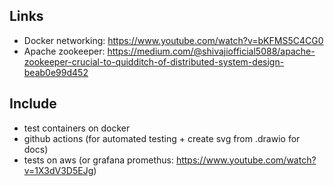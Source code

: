 Links  
---
- Docker networking: https://www.youtube.com/watch?v=bKFMS5C4CG0
- Apache zookeeper: https://medium.com/@shivajiofficial5088/apache-zookeeper-crucial-to-quidditch-of-distributed-system-design-beab0e99d452  

Include  
---
- test containers on docker
- github actions (for automated testing + create svg from .drawio for docs)
- tests on aws (or grafana promethus: https://www.youtube.com/watch?v=1X3dV3D5EJg)
